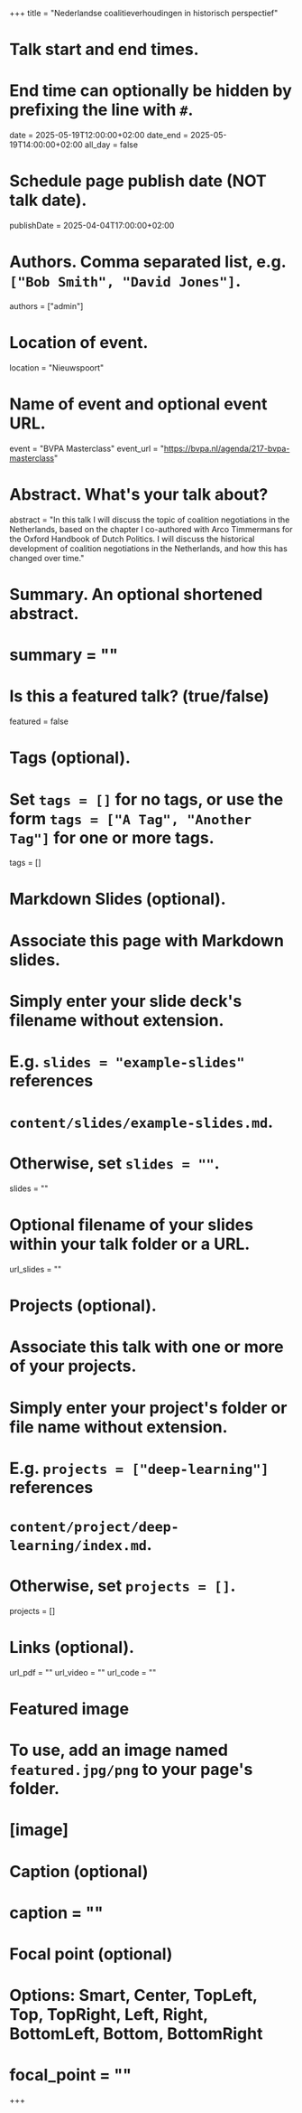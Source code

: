 +++
title = "Nederlandse coalitieverhoudingen in historisch perspectief"

# Talk start and end times.
#   End time can optionally be hidden by prefixing the line with `#`.
date = 2025-05-19T12:00:00+02:00
date_end = 2025-05-19T14:00:00+02:00
all_day = false

# Schedule page publish date (NOT talk date).
publishDate = 2025-04-04T17:00:00+02:00

# Authors. Comma separated list, e.g. `["Bob Smith", "David Jones"]`.
authors = ["admin"]

# Location of event.
location = "Nieuwspoort"

# Name of event and optional event URL.
event = "BVPA Masterclass"
event_url = "https://bvpa.nl/agenda/217-bvpa-masterclass"

# Abstract. What's your talk about?
abstract = "In this talk I will discuss the topic of coalition negotiations in the Netherlands, based on the chapter I co-authored with Arco Timmermans for the Oxford Handbook of Dutch Politics. I will discuss the historical development of coalition negotiations in the Netherlands, and how this has changed over time."

# Summary. An optional shortened abstract.
# summary = ""

# Is this a featured talk? (true/false)
featured = false

# Tags (optional).
#   Set `tags = []` for no tags, or use the form `tags = ["A Tag", "Another Tag"]` for one or more tags.
tags = []

# Markdown Slides (optional).
#   Associate this page with Markdown slides.
#   Simply enter your slide deck's filename without extension.
#   E.g. `slides = "example-slides"` references 
#   `content/slides/example-slides.md`.
#   Otherwise, set `slides = ""`.
slides = ""

# Optional filename of your slides within your talk folder or a URL.
url_slides = ""

# Projects (optional).
#   Associate this talk with one or more of your projects.
#   Simply enter your project's folder or file name without extension.
#   E.g. `projects = ["deep-learning"]` references 
#   `content/project/deep-learning/index.md`.
#   Otherwise, set `projects = []`.
projects = []

# Links (optional).
url_pdf = ""
url_video = ""
url_code = ""

# Featured image
# To use, add an image named `featured.jpg/png` to your page's folder. 
# [image]
  # Caption (optional)
#  caption = ""

  # Focal point (optional)
  # Options: Smart, Center, TopLeft, Top, TopRight, Left, Right, BottomLeft, Bottom, BottomRight
#  focal_point = "" 
+++

